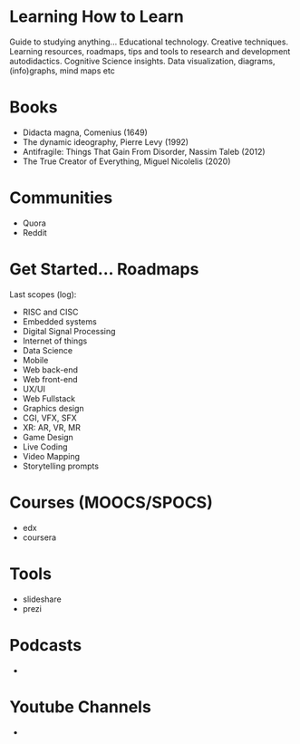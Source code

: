 # Learning How to Learn
Guide to studying anything... Educational technology. Creative techniques. Learning resources, roadmaps, tips and tools to research and development autodidactics. Cognitive Science insights. Data visualization, diagrams, (info)graphs, mind maps etc 

# Books
- Didacta magna, Comenius (1649)
- The dynamic ideography, Pierre Levy (1992)
- Antifragile: Things That Gain From Disorder, Nassim Taleb (2012)
- The True Creator of Everything, Miguel Nicolelis (2020)

# Communities
- Quora
- Reddit

# Get Started... Roadmaps
Last scopes (log):
- RISC and CISC
- Embedded systems
- Digital Signal Processing
- Internet of things
- Data Science
- Mobile
- Web back-end
- Web front-end
- UX/UI
- Web Fullstack
- Graphics design
- CGI, VFX, SFX
- XR: AR, VR, MR
- Game Design
- Live Coding
- Video Mapping
- Storytelling prompts

# Courses (MOOCS/SPOCS)
- edx
- coursera

# Tools
- slideshare
- prezi

# Podcasts
- 

# Youtube Channels
- 

